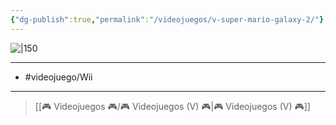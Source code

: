 ```yaml
---
{"dg-publish":true,"permalink":"/videojuegos/v-super-mario-galaxy-2/"}
---
```



![|150](https://images.igdb.com/igdb/image/upload/t_cover_big/co21tl.jpg)

---

- #videojuego/Wii

---

> [[🎮 Videojuegos 🎮/🎮 Videojuegos (V) 🎮\|🎮 Videojuegos (V) 🎮]]